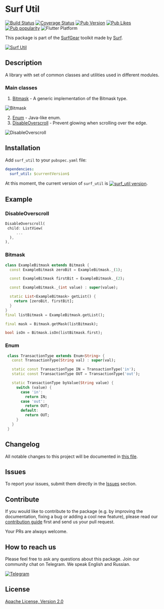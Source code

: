 # Surf Util

[![Build Status](https://shields.io/github/actions/workflow/status/surfstudio/flutter-surf-util/main.yml?logo=github&logoColor=white)](https://github.com/surfstudio/flutter-surf-util)
[![Coverage Status](https://img.shields.io/codecov/c/github/surfstudio/flutter-surf-util?logo=codecov&logoColor=white)](https://app.codecov.io/gh/surfstudio/flutter-surf-util)
[![Pub Version](https://img.shields.io/pub/v/surf_util?logo=dart&logoColor=white)](https://pub.dev/packages/surf_util)
[![Pub Likes](https://badgen.net/pub/likes/surf_util)](https://pub.dev/packages/surf_util)
[![Pub popularity](https://badgen.net/pub/popularity/surf_util)](https://pub.dev/packages/surf_util/score)
![Flutter Platform](https://badgen.net/pub/flutter-platform/surf_util)

This package is part of the [SurfGear](https://github.com/surfstudio/SurfGear) toolkit made by [Surf](https://surf.ru).

[![Surf Util](https://i.ibb.co/1bVrn7S/surf-util.png)](https://github.com/surfstudio/SurfGear)

## Description

A library with set of common classes and utilities used in different modules.

### Main classes

1. [Bitmask](/lib/src/bitmask/bitmask.dart) - A generic implementation of the Bitmask type.

![Bitmask](https://i.ibb.co/pLbZTQw/bitmask.gif)

2. [Enum](/lib/src/enum/enum.dart) - Java-like enum.
3. [DisableOverscroll](/lib/src/ui/widget/disable_overscroll_widget.dart) - Prevent glowing when scrolling over the edge.

![DisableOverscroll](https://i.ibb.co/X5fh88c/overscroll.gif)

## Installation

Add `surf_util` to your `pubspec.yaml` file:

```yaml
dependencies:
  surf_util: $currentVersion$
```

<p>At this moment, the current version of <code>surf_util</code> is <a href="https://pub.dev/packages/surf_util"><img style="vertical-align:middle;" src="https://img.shields.io/pub/v/surf_util.svg" alt="surf_util version"></a>.</p>

## Example

### DisableOverscroll

```dart
DisableOverscroll(
 child: ListView(
     ...
  ),
),
```

### Bitmask
```dart
class ExampleBitmask extends Bitmask {
  const ExampleBitmask zeroBit = ExampleBitmask._(1);

  const ExampleBitmask firstBit = ExampleBitmask._(2);

  const ExampleBitmask._(int value) : super(value);

  static List<ExampleBitmask> getList() {
    return [zeroBit, firstBit];
  }
}
final listBitmask = ExampleBitmask.getList();

final mask = Bitmask.getMask(listBitmask);

bool isOn = Bitmask.isOn(listBitmask.first);
```

### Enum
```dart
 class TransactionType extends Enum<String> {
   const TransactionType(String val) : super(val);

   static const TransactionType IN = TransactionType('in');
   static const TransactionType OUT = TransactionType('out');

   static TransactionType byValue(String value) {
     switch (value) {
       case 'in':
         return IN;
       case 'out':
         return OUT;
       default:
         return OUT;
     }
   }
 }
 ```

## Changelog

All notable changes to this project will be documented in [this file](./CHANGELOG.md).

## Issues

To report your issues, submit them directly in the [Issues](https://github.com/surfstudio/flutter-surf-util/issues) section.

## Contribute

If you would like to contribute to the package (e.g. by improving the documentation, fixing a bug or adding a cool new
feature), please read our [contribution guide](CONTRIBUTING.md) first and send us your pull request.

Your PRs are always welcome.

## How to reach us

Please feel free to ask any questions about this package. Join our community chat on Telegram. We speak English and
Russian.

[![Telegram](https://img.shields.io/badge/chat-on%20Telegram-blue.svg)](https://t.me/SurfGear)

## License

[Apache License, Version 2.0](https://www.apache.org/licenses/LICENSE-2.0)
